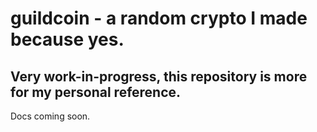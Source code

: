 # guildcoin - a random crypto I made because yes.
## Very work-in-progress, this repository is more for my personal reference.
Docs coming soon.
